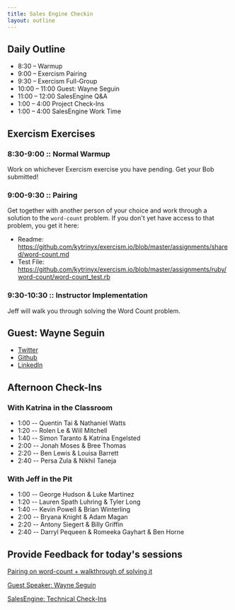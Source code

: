 ```yaml
---
title: Sales Engine Checkin
layout: outline
---
```


## Daily Outline

* 8:30 – Warmup
* 9:00 – Exercism Pairing
* 9:30 – Exercism Full-Group
* 10:00 – 11:00 Guest: Wayne Seguin
* 11:00 – 12:00 SalesEngine Q&A
* 1:00 – 4:00 Project Check-Ins
* 1:00 – 4:00 SalesEngine Work Time

## Exercism Exercises

### 8:30-9:00 :: Normal Warmup

Work on whichever Exercism exercise you have pending. Get your Bob submitted!

### 9:00-9:30 :: Pairing

Get together with another person of your choice and work through a solution to the `word-count` problem. If you don't yet have access to that problem, you get it here:

* Readme: https://github.com/kytrinyx/exercism.io/blob/master/assignments/shared/word-count.md
* Test File: https://github.com/kytrinyx/exercism.io/blob/master/assignments/ruby/word-count/word-count_test.rb

### 9:30-10:30 :: Instructor Implementation

Jeff will walk you through solving the Word Count problem.

## Guest: Wayne Seguin

* [Twitter](https://twitter.com/wayneeseguin)
* [Github](https://github.com/wayneeseguin)
* [LinkedIn](http://www.linkedin.com/pub/wayne-e-seguin/2/a49/502)

## Afternoon Check-Ins

### With Katrina in the Classroom

* 1:00 -- Quentin Tai & Nathaniel Watts
* 1:20 -- Rolen Le & Will Mitchell
* 1:40 -- Simon Taranto & Katrina Engelsted
* 2:00 -- Jonah Moses & Bree Thomas
* 2:20 -- Ben Lewis & Louisa Barrett
* 2:40 -- Persa Zula & Nikhil Taneja

### With Jeff in the Pit

* 1:00 -- George Hudson & Luke Martinez
* 1:20 -- Lauren Spath Luhring & Tyler Long
* 1:40 -- Kevin Powell & Brian Winterling
* 2:00 -- Bryana Knight & Adam Magan
* 2:20 -- Antony Siegert & Billy Griffin
* 2:40 -- Darryl Pequeen & Romeeka Gayhart & Ben Horne

## Provide Feedback for today's sessions

[Pairing on word-count + walkthrough of solving it](http://betterful.herokuapp.com/7137828)

[Guest Speaker: Wayne Seguin](http://betterful.herokuapp.com/5e433b5)

[SalesEngine: Technical Check-Ins](http://betterful.herokuapp.com/93c11d6)